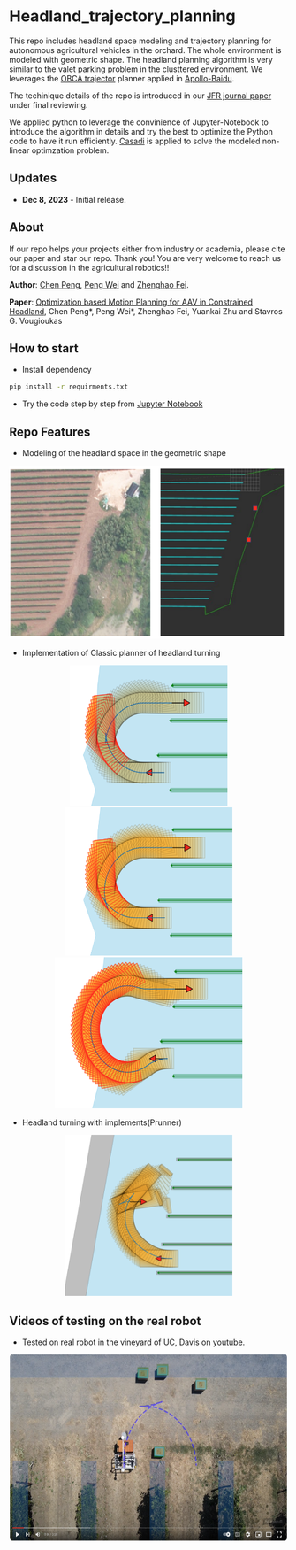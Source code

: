 # Headland_trajectory_planning

This repo includes headland space modeling and trajectory planning for autonomous agricultural vehicles in the orchard. The whole environment is modeled with geometric shape. The headland planning algorithm is very similar to the valet parking problem in the clusttered environment. We leverages the [OBCA trajector](https://github.com/XiaojingGeorgeZhang/OBCA)  planner applied in [Apollo-Baidu](https://github.com/ApolloAuto/apollo). 

The techinique details of the repo is introduced in our [JFR journal paper](https://www.researchgate.net/publication/372858867_Optimization-Based_Motion_Planning_for_Autonomous_Agricultural_Vehicles_Turning_in_Constrained_Headlands) under final reviewing.

We applied python to leverage the convinience of Jupyter-Notebook to introduce the algorithm in details and try the best to optimize the Python code to have it run efficiently. [Casadi](https://github.com/casadi/casadi) is applied to solve the modeled non-linear optimzation problem.

## Updates

* **Dec 8, 2023** - Initial release.

## About

If our repo helps your projects either from industry or academia, please cite our paper and star our repo. Thank you! You are very welcome to reach us for a discussion in the agricultural robotics!!

__Author__: [Chen Peng](https://hic.zju.edu.cn/2023/0904/c72951a2797324/page.htm), [Peng Wei](https://alexwei92.github.io/) and [Zhenghao Fei](https://hic.zju.edu.cn/2023/0904/c72951a2797279/page.htm).

__Paper__: [Optimization based Motion Planning for AAV in Constrained Headland](https://www.researchgate.net/publication/372858867_Optimization-Based_Motion_Planning_for_Autonomous_Agricultural_Vehicles_Turning_in_Constrained_Headlands), Chen Peng*, Peng Wei*, Zhenghao Fei, Yuankai Zhu and Stavros G. Vougioukas

## How to start

- Install dependency
```bash
pip install -r requirments.txt
```
- Try the code step by step from [Jupyter Notebook](https://github.com/AgRoboticsResearch/headland_trajectory_planning/test)

## Repo Features

- Modeling of the headland space in the geometric shape
<p align="center">
    <img src="misc/headland-model.png" />
</p>

- Implementation of Classic planner of headland turning
<p align="center">
    <img src="misc/Fish-Tail-Turn.png" />
    <img src="misc/Circle-Back-Turn.png" />
    <img src="misc/Omega-Turn.png" />
</p>

- Headland turning with implements(Prunner)
<p align="center">
   <img src="misc/pruner-plan.png" />
</p>

## Videos of testing on the real robot
- Tested on real robot in the vineyard of UC, Davis on [youtube](https://www.youtube.com/watch?v=sf0uDFwpSfo).
<a href="https://www.youtube.com/watch?v=QQS0AM3iOmc" target="blank">
    <p align="center">
        <img src="misc/video-cover.png" width="600" height="337" />
    </p>
</a>
